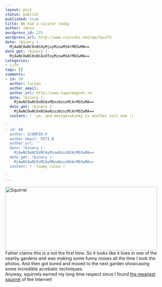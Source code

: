 ```yaml
---
layout: post
status: publish
published: true
title: We had a visitor today
author: János
wordpress_id: 275
wordpress_url: http://www.rusiczki.net/wp/?p=275
date: !binary |-
  MjAwNC0wNC0xNCAyMjoyMzowMSArMDIwMA==
date_gmt: !binary |-
  MjAwNC0wNC0xNCAxOToyMzowMSArMDIwMA==
categories:
- Life
tags: []
comments:
- id: 59
  author: lucian
  author_email: 
  author_url: http://www.supermagnet.ro
  date: !binary |-
    MjAwNC0wNC0xNSAxMDozNzozMCArMDIwMA==
  date_gmt: !binary |-
    MjAwNC0wNC0xNSAwNzozNzozMCArMDIwMA==
  content: ! 'ye, and designiskinky is another evil one :)

'
- id: 60
  author: SCORPIO-P
  author_email: PETI_B
  author_url: ''
  date: !binary |-
    MjAwNC0wNC0zMCAyMzowNzozNSArMDIwMA==
  date_gmt: !binary |-
    MjAwNC0wNC0zMCAyMDowNzozNSArMDIwMA==
  content: ! 'foamy rules !

'
---
```

<p><img alt="Squirrel" src="http://www.rusiczki.net/blog/blogpics/squirrel.jpg" width="490" height="205" border="0" class="image" /><br />
Father claims this is a not the first time. So it looks like it lives in one of the nearby gardens and was making some funny noises all the time I took the photos. And then got bored and moved to the next garden showcasing some incredible acrobatic techniques.<br />
Anyway, squirrels earned my long time respect since I found <a href="http://www.illwillpress.com/vault.html" title="Foamy!">the meanest squirrel</a> of the Internet!</p>
